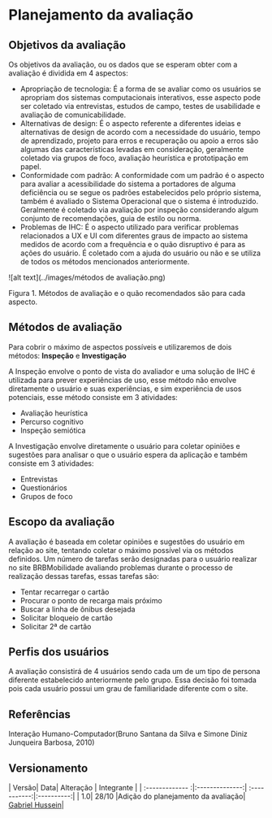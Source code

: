 # Planejamento da avaliação

## Objetivos da avaliação

Os objetivos da avaliação, ou os dados que se esperam obter com a avaliação é dividida em 4 aspectos:

* Apropriação de tecnologia: É a forma de se avaliar como os usuários se apropriam dos sistemas computacionais interativos, esse aspecto pode ser coletado via entrevistas, estudos de campo, testes de usabilidade e avaliação de comunicabilidade.
* Alternativas de design: É o aspecto referente a diferentes ideias e alternativas de design de acordo com a necessidade do usuário, tempo de aprendizado, projeto para erros e recuperação ou apoio a erros são algumas das características levadas em consideração, geralmente coletado via grupos de foco, avaliação heurística e prototipação em papel.
* Conformidade com padrão: A conformidade com um padrão é o aspecto para avaliar a acessibilidade do sistema a portadores de alguma deficiência ou se segue os padrões estabelecidos pelo próprio sistema, também é avaliado o Sistema Operacional que o sistema é introduzido. Geralmente é coletado via avaliação por inspeção considerando algum conjunto de recomendações, guia de estilo ou norma. 
* Problemas de IHC: É o aspecto utilizado para verificar problemas relacionados a UX e UI com diferentes graus de impacto ao sistema medidos de acordo com a frequência e o quão disruptivo é para as ações do usuário. É coletado com a ajuda do usuário ou não e se utiliza de todos os métodos mencionados anteriormente.

![alt text](../images/métodos de avaliação.png)

Figura 1. Métodos de avaliação e o quão recomendados são para cada aspecto.

## Métodos de avaliação

Para cobrir o máximo de aspectos possíveis e utilizaremos de dois métodos: __Inspeção__ e __Investigação__

A Inspeção envolve o ponto de vista do avaliador e uma solução de IHC é utilizada para prever experiências de uso, esse método não envolve diretamente o usuário e suas experiências, e sim experiência de usos potenciais, esse método consiste em 3 atividades: 

* Avaliação heurística
* Percurso cognitivo
* Inspeção semiótica

A Investigação envolve diretamente o usuário para coletar opiniões e sugestões para analisar o que o usuário espera da aplicação e também consiste em 3 atividades:

* Entrevistas
* Questionários
* Grupos de foco

## Escopo da avaliação

A avaliação é baseada em coletar opiniões e sugestões do usuário em relação ao site, tentando coletar o máximo possível via os métodos definidos. Um número de tarefas serão designadas para o usuário realizar no site BRBMobilidade avaliando problemas durante o processo de realização dessas tarefas, essas tarefas são:

* Tentar recarregar o cartão
* Procurar o ponto de recarga mais próximo
* Buscar a linha de ônibus desejada
* Solicitar bloqueio de cartão
* Solicitar 2ª de cartão

## Perfis dos usuários

A avaliação consistirá de 4 usuários sendo cada um de um tipo de persona diferente estabelecido anteriormente pelo grupo. Essa decisão foi tomada pois cada usuário possui um grau de familiaridade diferente com o site.

## Referências
Interação Humano-Computador(Bruno Santana da Silva e Simone Diniz Junqueira Barbosa, 2010)


## Versionamento
| Versão| Data| Alteração | Integrante |
| :------------- :|:--------------:| :-----------:|:----------:|
| 1.0| 28/10 |Adição do planejamento da avaliação| [Gabriel Hussein](https://github.com/GabrielHussein)|

